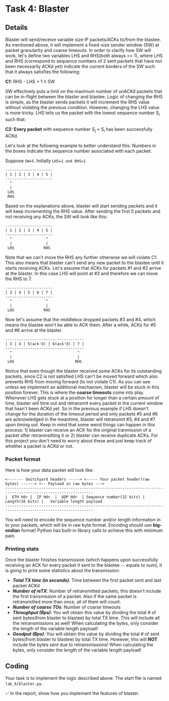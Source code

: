 # Task 4: Blaster 

##  Details

Blaster will send/receive variable size IP packets/ACKs to/from the blastee. As mentioned above, it will implement a fixed-size sender window (SW) at packet granularity and coarse timeouts. In order to clarify how SW will work, let's define two variables LHS and RHS(both always >= 1), where LHS and RHS (correspond to sequence numbers of 2 sent packets that have not been necessarily ACKd yet) indicate the current borders of the SW such that it always satisfies the following: 

**C1:** RHS - LHS + 1 ≤ SW

SW effectively puts a limit on the maximum number of unACKd packets that can be in-flight between the blaster and blastee. Logic of changing the RHS is simple, as the blaster sends packets it will increment the RHS value without violating the previous condition. However, changing the LHS value is more tricky. LHS tells us the packet with the lowest sequence number S<sub>i</sub> such that:

**C2: Every packet** with sequence number S<sub>j</sub> < S<sub>i</sub> has been successfully ACKd.

Let's look at the following example to better understand this. Numbers in the boxes indicate the sequence number associated with each packet:

Suppose `SW=5`. Initially `LHS=1 and RHS=1`

    ---------------------
    | 1 | 2 | 3 | 4 | 5 |
    ---------------------
      ^
      |
     LHS
     RHS

Based on the explanations above, blaster will start sending packets and it will keep incrementing the RHS value. After sending the first 5 packets and not receiving any ACKs, the SW will look like this:

    ---------------------
    | 1 | 2 | 3 | 4 | 5 |
    ---------------------
      ^               ^
      |               |
     LHS             RHS


Note that we can't move the RHS any further otherwise we will violate C1. This also means that blaster can't send any new packet to the blastee until it starts receiving ACKs. Let's assume that ACKs for packets #1 and #2 arrive at the blaster. In this case LHS will point at #3 and therefore we can move the RHS to 7. 

    ---------------------
    | 3 | 4 | 5 | 6 | 7 |
    ---------------------
      ^               ^
      |               |
     LHS             RHS

Now let's assume that the middlebox dropped packets #3 and #4, which means the blastee won't be able to ACK them. After a while, ACKs for #5 and #6 arrive at the blaster. 

    -----------------------------------
    | 3 | 4 | 5(ack'd) | 6(ack'd) | 7 |
    -----------------------------------
      ^                             ^
      |                             |
     LHS                           RHS

Notice that even though the blaster received some ACKs for its outstanding packets, since C2 is not satisfied LHS can't be moved forward which also prevents RHS from moving forward (to not violate C1). As you can see unless we implement an additional mechanism, blaster will be stuck in this position forever. This is where the **coarse timeouts** come into play. Whenever LHS gets stuck at a position for longer than a certain amount of time, blaster will time out and retransmit every packet in the current window that hasn't been ACKd yet. So in the previous example if LHS doesn't change for the duration of the timeout period and only packets #5 and #6 are acknowledged in the meantime, blaster will retransmit #3, #4 and #7 upon timing out. Keep in mind that some weird things can happen in this process: 1) blaster can receive an ACK for the original tranmission of a packet after retranmsitting it or 2) blaster can receive duplicate ACKs. For this project you don't need to worry about these and just keep track of whether a packet is ACKd or not. 

### Packet format 

Here is how your data packet will look like:

    <------- Switchyard headers -----> <----- Your packet header(raw bytes) ------> <-- Payload in raw bytes --->
    -------------------------------------------------------------------------------------------------------------
    |  ETH Hdr |  IP Hdr  |  UDP Hdr  | Sequence number(32 bits) | Length(16 bits) |   Variable length payload                          
    -------------------------------------------------------------------------------------------------------------

You will need to encode the sequence number and/or length information in to your packets, which will be in raw byte format. Encoding should use **big-endian** format! Python has built-in library calls to achieve this with minimum pain. 

### Printing stats 

Once the blaster finishes transmission (which happens upon successfully receiving an ACK for every packet it sent to the blastee -- equals to num), it is going to print some statistics about the transmission: 

* ***Total TX time (in seconds)***: Time between the first packet sent and last packet ACKd
* ***Number of reTX***: Number of retransmitted packets, this doesn't include the first transmission of a packet. Also if the same packet is retransmitted more than once, all of them will count.
* ***Number of coarse TOs***: Number of coarse timeouts
* ***Throughput (Bps)***: You will obtain this value by dividing the total # of sent bytes(from blaster to blastee) by total TX time. This will include all the retransmissions as well! When calculating the bytes, only consider the length of the variable length payload!
* ***Goodput (Bps)***: You will obtain this value by dividing the total # of sent bytes(from blaster to blastee) by total TX time. However, this will **NOT** include the bytes sent due to retransmissions! When calculating the bytes, only consider the length of the variable length payload!


## Coding

Your task is to implement the logic described above. The start file is named `lab_6/blaster.py`.

✅ In the report, show how you implement the features of blaster.
